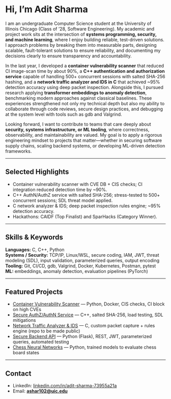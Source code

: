 # Hi, I’m Adit Sharma

I am an undergraduate Computer Science student at the University of Illinois Chicago (Class of ’28, Software Engineering). My academic and project work sits at the intersection of **systems programming, security, and machine learning**, where I enjoy building reliable, test-driven solutions. I approach problems by breaking them into measurable parts, designing scalable, fault-tolerant solutions to ensure reliability, and documenting my decisions clearly to ensure transparency and accountability.

In the last year, I developed a **container vulnerability scanner** that reduced CI image-scan time by about 90%, a **C++ authentication and authorization service** capable of handling 500+ concurrent sessions with salted SHA-256 hashing, and a **network traffic analyzer and IDS in C** that achieved ~95% detection accuracy using deep packet inspection. Alongside this, I pursued research applying **transformer embeddings to anomaly detection**, benchmarking modern approaches against classical baselines. These experiences strengthened not only my technical depth but also my ability to collaborate through code reviews, secure design practices, and debugging at the system level with tools such as gdb and Valgrind.

Looking forward, I want to contribute to teams that care deeply about **security, systems infrastructure, or ML tooling**, where correctness, observability, and maintainability are valued. My goal is to apply a rigorous engineering mindset to projects that matter—whether in securing software supply chains, scaling backend systems, or developing ML-driven detection frameworks.

---

## Selected Highlights
- Container vulnerability scanner with CVE DB + CIS checks; CI integration reduced detection time by ~90%.
- C++ AuthN/AuthZ service with salted SHA-256; stress-tested to 500+ concurrent sessions; SDL threat model applied.
- C network analyzer & IDS; deep packet inspection rules engine; ~95% detection accuracy.
- Hackathons: CAIDF (Top Finalist) and SparHacks (Category Winner).

---

## Skills & Keywords
**Languages:** C, C++, Python  
**Systems / Security:** TCP/IP, Linux/WSL, secure coding, IAM, JWT, threat modeling (SDL), input validation, parameterized queries, output encoding  
**Tooling:** Git, CI/CD, gdb, Valgrind, Docker, Kubernetes, Postman, pytest  
**ML:** embeddings, anomaly detection, evaluation pipelines (PyTorch)  

---

## Featured Projects
- [Container Vulnerability Scanner](https://github.com/adit019/container-vuln-scanner) — Python, Docker, CIS checks, CI block on high CVEs  
- [Secure AuthZ/AuthN Service](https://github.com/adit019/secure-authz-service-cpp) — C++, salted SHA-256, load testing, SDL mitigations  
- [Network Traffic Analyzer & IDS](https://github.com/adit019/network-traffic-analyzer-ids) — C, custom packet capture + rules engine (repo to be made public)  
- [Secure Backend API](https://github.com/adit019/secure-backend-api) — Python (Flask), REST, JWT, parameterized queries, automated testing  
- [Chess Neural Networks](https://github.com/adit019/uic-chess-nn) — Python, trained models to evaluate chess board states  

---

## Contact
- LinkedIn: [linkedin.com/in/adit-sharma-73955a21a](https://linkedin.com/in/adit-sharma-73955a21a)  
- Email: **ashar102@uic.edu**
